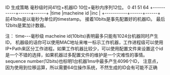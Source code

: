 
ID 生成策略
毫秒级时间41位+机器ID 10位+毫秒内序列12位。
0 41 51 64 +-----------+------+------+ |time |macheine id |inc | +-----------+------+------+
前41bits是以毫秒为单位的timestamp。
接着10bits是事先配置好的机器ID。
最后12bits是累加计数器。

注：
time---毫秒级
macheine id(10bits)表明最多只能有1024台机器同时产生ID，
机器级的话你可以使用MAC地址来唯一标示工作机器，工作进程级可以使用IP+Path来区分工作进程。如果工作机器比较少，可以使用配置文件来设置这个id是一个不错的选择，如果机器过多配置文件的维护是一个灾难性的事情。
sequence number(12bits)也标明1台机器1ms中最多产生4096个ID， 
 注意点，因为使用到位移运算，所以需要64位操作系统，不然生成的ID会有可能不正确
 
 
 



